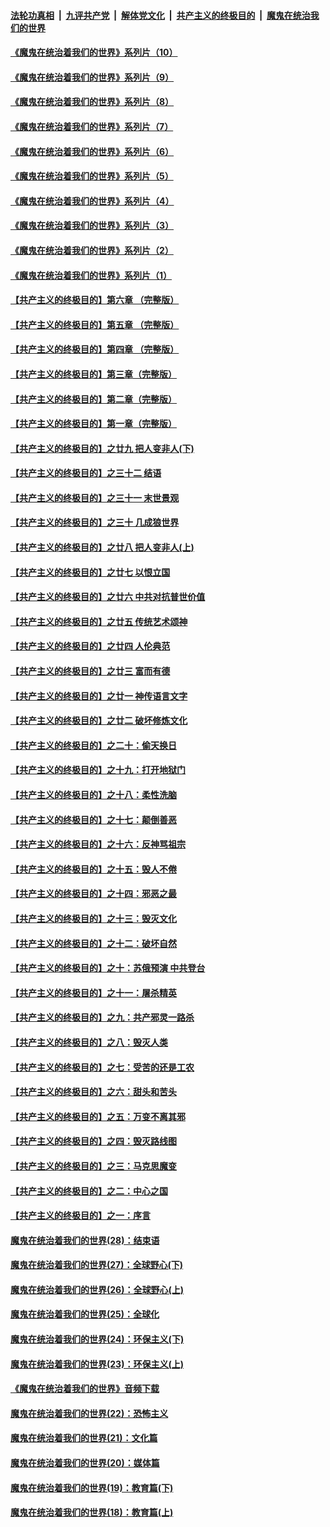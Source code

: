 

####  [法轮功真相](../../../../basic/blob/master/README.md?t=08250431) &nbsp;|&nbsp; [九评共产党](../../../../9ping.md/blob/master/README.md?t=08250431) &nbsp;|&nbsp; [解体党文化](../../../../jtdwh.md/blob/master/README.md?t=08250431)  &nbsp;|&nbsp; [共产主义的终极目的](../../../../gczydzjmd.md/blob/master/README.md?t=08250431) &nbsp;|&nbsp; [魔鬼在统治我们的世界](../../../../mgztzwmdsj.md/blob/master/README.md?t=08250431) 

#### [《魔鬼在统治着我们的世界》系列片（10）](../pages/nsc422/n12292670.md?t=08250431) 

#### [《魔鬼在统治着我们的世界》系列片（9）](../pages/nsc422/n12290859.md?t=08250431) 

#### [《魔鬼在统治着我们的世界》系列片（8）](../pages/nsc422/n12287445.md?t=08250431) 

#### [《魔鬼在统治着我们的世界》系列片（7）](../pages/nsc422/n12283425.md?t=08250431) 

#### [《魔鬼在统治着我们的世界》系列片（6）](../pages/nsc422/n12282314.md?t=08250431) 

#### [《魔鬼在统治着我们的世界》系列片（5）](../pages/nsc422/n12281419.md?t=08250431) 

#### [《魔鬼在统治着我们的世界》系列片（4）](../pages/nsc422/n12274024.md?t=08250431) 

#### [《魔鬼在统治着我们的世界》系列片（3）](../pages/nsc422/n12271322.md?t=08250431) 

#### [《魔鬼在统治着我们的世界》系列片（2）](../pages/nsc422/n12269049.md?t=08250431) 

#### [《魔鬼在统治着我们的世界》系列片（1）](../pages/nsc422/n12267575.md?t=08250431) 

#### [【共产主义的终极目的】第六章 （完整版）](../pages/nsc422/n11428913.md?t=08250431) 

#### [【共产主义的终极目的】第五章 （完整版）](../pages/nsc422/n11428912.md?t=08250431) 

#### [【共产主义的终极目的】第四章 （完整版）](../pages/nsc422/n11428907.md?t=08250431) 

#### [【共产主义的终极目的】第三章（完整版）](../pages/nsc422/n11428848.md?t=08250431) 

#### [【共产主义的终极目的】第二章（完整版）](../pages/nsc422/n11428831.md?t=08250431) 

#### [【共产主义的终极目的】第一章（完整版）](../pages/nsc422/n11417651.md?t=08250431) 

#### [【共产主义的终极目的】之廿九 把人变非人(下)](../pages/nsc422/n11344140.md?t=08250431) 

#### [【共产主义的终极目的】之三十二 结语](../pages/nsc422/n11360535.md?t=08250431) 

#### [【共产主义的终极目的】之三十一 末世景观](../pages/nsc422/n11351129.md?t=08250431) 

#### [【共产主义的终极目的】之三十 几成狼世界](../pages/nsc422/n11348280.md?t=08250431) 

#### [【共产主义的终极目的】之廿八 把人变非人(上)](../pages/nsc422/n11340492.md?t=08250431) 

#### [【共产主义的终极目的】之廿七 以恨立国](../pages/nsc422/n11336944.md?t=08250431) 

#### [【共产主义的终极目的】之廿六 中共对抗普世价值](../pages/nsc422/n11324785.md?t=08250431) 

#### [【共产主义的终极目的】之廿五 传统艺术颂神](../pages/nsc422/n11296396.md?t=08250431) 

#### [【共产主义的终极目的】之廿四 人伦典范](../pages/nsc422/n11296397.md?t=08250431) 

#### [【共产主义的终极目的】之廿三 富而有德](../pages/nsc422/n11283598.md?t=08250431) 

#### [【共产主义的终极目的】之廿一 神传语言文字](../pages/nsc422/n11263265.md?t=08250431) 

#### [【共产主义的终极目的】之廿二 破坏修炼文化](../pages/nsc422/n11245728.md?t=08250431) 

#### [【共产主义的终极目的】之二十：偷天换日](../pages/nsc422/n11238846.md?t=08250431) 

#### [【共产主义的终极目的】之十九：打开地狱门](../pages/nsc422/n11206376.md?t=08250431) 

#### [【共产主义的终极目的】之十八：柔性洗脑](../pages/nsc422/n11199994.md?t=08250431) 

#### [【共产主义的终极目的】之十七：颠倒善恶](../pages/nsc422/n11179782.md?t=08250431) 

#### [【共产主义的终极目的】之十六：反神骂祖宗](../pages/nsc422/n11166798.md?t=08250431) 

#### [【共产主义的终极目的】之十五：毁人不倦](../pages/nsc422/n11166792.md?t=08250431) 

#### [【共产主义的终极目的】之十四：邪恶之最](../pages/nsc422/n11150249.md?t=08250431) 

#### [【共产主义的终极目的】之十三：毁灭文化](../pages/nsc422/n11135227.md?t=08250431) 

#### [【共产主义的终极目的】之十二：破坏自然](../pages/nsc422/n11135214.md?t=08250431) 

#### [【共产主义的终极目的】之十：苏俄预演 中共登台](../pages/nsc422/n11118424.md?t=08250431) 

#### [【共产主义的终极目的】之十一：屠杀精英](../pages/nsc422/n11118442.md?t=08250431) 

#### [【共产主义的终极目的】之九：共产邪灵一路杀](../pages/nsc422/n11114139.md?t=08250431) 

#### [【共产主义的终极目的】之八：毁灭人类](../pages/nsc422/n11108503.md?t=08250431) 

#### [【共产主义的终极目的】之七：受苦的还是工农](../pages/nsc422/n11101809.md?t=08250431) 

#### [【共产主义的终极目的】之六：甜头和苦头](../pages/nsc422/n11096971.md?t=08250431) 

#### [【共产主义的终极目的】之五：万变不离其邪](../pages/nsc422/n11091285.md?t=08250431) 

#### [【共产主义的终极目的】之四：毁灭路线图](../pages/nsc422/n11086284.md?t=08250431) 

#### [【共产主义的终极目的】之三：马克思魔变](../pages/nsc422/n11061941.md?t=08250431) 

#### [【共产主义的终极目的】之二：中心之国](../pages/nsc422/n11047728.md?t=08250431) 

#### [【共产主义的终极目的】之一：序言](../pages/nsc422/n11086077.md?t=08250431) 

#### [魔鬼在统治着我们的世界(28)：结束语](../pages/nsc422/n10936246.md?t=08250431) 

#### [魔鬼在统治着我们的世界(27)：全球野心(下)](../pages/nsc422/n10928319.md?t=08250431) 

#### [魔鬼在统治着我们的世界(26)：全球野心(上)](../pages/nsc422/n10900318.md?t=08250431) 

#### [魔鬼在统治着我们的世界(25)：全球化](../pages/nsc422/n10788205.md?t=08250431) 

#### [魔鬼在统治着我们的世界(24)：环保主义(下)](../pages/nsc422/n10695307.md?t=08250431) 

#### [魔鬼在统治着我们的世界(23)：环保主义(上)](../pages/nsc422/n10688613.md?t=08250431) 

#### [《魔鬼在统治着我们的世界》音频下载](../pages/nsc422/n10635553.md?t=08250431) 

#### [魔鬼在统治着我们的世界(22)：恐怖主义](../pages/nsc422/n10614727.md?t=08250431) 

#### [魔鬼在统治着我们的世界(21)：文化篇](../pages/nsc422/n10597706.md?t=08250431) 

#### [魔鬼在统治着我们的世界(20)：媒体篇](../pages/nsc422/n10586579.md?t=08250431) 

#### [魔鬼在统治着我们的世界(19)：教育篇(下)](../pages/nsc422/n10564808.md?t=08250431) 

#### [魔鬼在统治着我们的世界(18)：教育篇(上)](../pages/nsc422/n10526970.md?t=08250431) 

